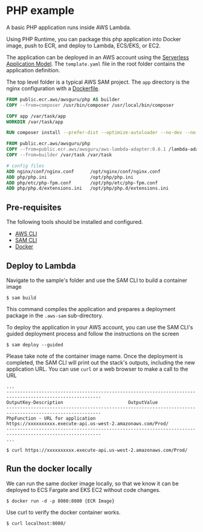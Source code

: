 # PHP example

A basic PHP application runs inside AWS Lambda.

Using PHP Runtime, you can package this php application into Docker image, push to ECR, and deploy to Lambda, ECS/EKS,
or EC2.

The application can be deployed in an AWS account using
the [Serverless Application Model](https://github.com/awslabs/serverless-application-model). The `template.yaml` file in
the root folder contains the application definition.

The top level folder is a typical AWS SAM project. The `app` directory is the nginx configuration with
a [Dockerfile](Dockerfile).

```dockerfile
FROM public.ecr.aws/awsguru/php AS builder
COPY --from=composer /usr/bin/composer /usr/local/bin/composer

COPY app /var/task/app
WORKDIR /var/task/app

RUN composer install --prefer-dist --optimize-autoloader --no-dev --no-interaction

FROM public.ecr.aws/awsguru/php
COPY --from=public.ecr.aws/awsguru/aws-lambda-adapter:0.6.1 /lambda-adapter /opt/extensions/lambda-adapter
COPY --from=builder /var/task /var/task

# config files
ADD nginx/conf/nginx.conf      /opt/nginx/conf/nginx.conf
ADD php/php.ini                /opt/php/php.ini
ADD php/etc/php-fpm.conf       /opt/php/etc/php-fpm.conf
ADD php/php.d/extensions.ini   /opt/php/php.d/extensions.ini
```

## Pre-requisites

The following tools should be installed and configured.

* [AWS CLI](https://aws.amazon.com/cli/)
* [SAM CLI](https://github.com/awslabs/aws-sam-cli)
* [Docker](https://www.docker.com/products/docker-desktop)

## Deploy to Lambda

Navigate to the sample's folder and use the SAM CLI to build a container image

```shell
$ sam build
```

This command compiles the application and prepares a deployment package in the `.aws-sam` sub-directory.

To deploy the application in your AWS account, you can use the SAM CLI's guided deployment process and follow the
instructions on the screen

```shell
$ sam deploy --guided
```

Please take note of the container image name.
Once the deployment is completed, the SAM CLI will print out the stack's outputs, including the new application URL. You
can use `curl` or a web browser to make a call to the URL

```shell
...
---------------------------------------------------------------------------------------------------------
OutputKey-Description                        OutputValue
---------------------------------------------------------------------------------------------------------
PhpFunction - URL for application            https://xxxxxxxxxx.execute-api.us-west-2.amazonaws.com/Prod/
---------------------------------------------------------------------------------------------------------
...

$ curl https://xxxxxxxxxx.execute-api.us-west-2.amazonaws.com/Prod/
```

## Run the docker locally

We can run the same docker image locally, so that we know it can be deployed to ECS Fargate and EKS EC2 without code
changes.

```shell
$ docker run -d -p 8080:8080 {ECR Image}

```

Use curl to verify the docker container works.

```shell
$ curl localhost:8080/
```
